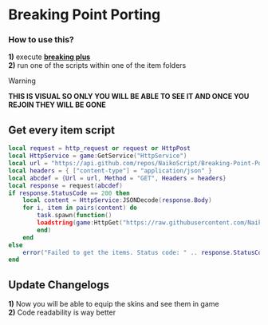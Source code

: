 # Breaking Point Porting
### How to use this?  
**1)** execute **[breaking plus](https://github.com/NaikoScript/Breaking-Plus)**  
**2)** run one of the scripts within one of the item folders

> [!WARNING]
> **THIS IS VISUAL SO ONLY YOU WILL BE ABLE TO SEE IT AND ONCE YOU REJOIN THEY WILL BE GONE**

## Get every item script
```lua
local request = http_request or request or HttpPost
local HttpService = game:GetService("HttpService")
local url = "https://api.github.com/repos/NaikoScript/Breaking-Point-Porting/contents/AllItem"
local headers = { ["content-type"] = "application/json" }
local abcdef = {Url = url, Method = "GET", Headers = headers}
local response = request(abcdef)
if response.StatusCode == 200 then
    local content = HttpService:JSONDecode(response.Body)
    for i, item in pairs(content) do
        task.spawn(function()
        loadstring(game:HttpGet("https://raw.githubusercontent.com/NaikoScript/Breaking-Point-Porting/main/AllItem/"..item.name))()
        end)
    end
else
    error("Failed to get the items. Status code: " .. response.StatusCode)
end

```

## Update Changelogs
**1)** Now you will be able to equip the skins and see them in game  
**2)** Code readability is way better
